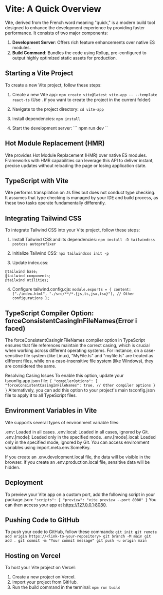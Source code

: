 # Vite: A Quick Overview

Vite, derived from the French word meaning "quick," is a modern build tool designed to enhance the development experience by providing faster performance. It consists of two major components:

1. **Development Server**: Offers rich feature enhancements over native ES modules.
2. **Build Command**: Bundles the code using Rollup, pre-configured to output highly optimized static assets for production.

## Starting a Vite Project

  To create a new Vite project, follow these steps:

  1. Create a new Vite app:
    ```
    npm create vite@latest vite-app -- --template react-ts
    ```
  (Use . if you want to create the project in the current folder)

  2. Navigate to the project directory:
    ```
    cd vite-app
    ```

  3. Install dependencies:
    ```
    npm install
    ```

  4. Start the development server:
    ```
    npm run dev
    ``

## Hot Module Replacement (HMR)

  Vite provides Hot Module Replacement (HMR) over native ES modules. Frameworks with HMR capabilities can leverage this API to deliver instant, precise updates without reloading the page or losing application state.

## TypeScript with Vite

  Vite performs transpilation on .ts files but does not conduct type checking. It assumes that type checking is managed by your IDE and build process, as these two tasks operate fundamentally differently.

## Integrating Tailwind CSS

  To integrate Tailwind CSS into your Vite project, follow these steps:

  1. Install Tailwind CSS and its dependencies:
    ```
    npm install -D tailwindcss postcss autoprefixer
    ```

  2. Initialize Tailwind CSS:
    ```
    npx tailwindcss init -p
    ```

  3. Update index.css:

    @tailwind base;
    @tailwind components;
    @tailwind utilities;

  4. Configure tailwind.config.cjs:
    ```
    module.exports = {
      content: ["./index.html", "./src/**/*.{js,ts,jsx,tsx}"],
      // Other configurations
    };
    ```

## TypeScript Compiler Option: forceConsistentCasingInFileNames(Error i faced)

  The forceConsistentCasingInFileNames compiler option in TypeScript ensures that file references maintain the correct casing, which is crucial when working across different operating systems. For instance, on a case-sensitive file system (like Linux), "MyFile.ts" and "myfile.ts" are treated as different files, while on a case-insensitive file system (like Windows), they are considered the same.

  Resolving Casing Issues
  To enable this option, update your tsconfig.app.json file:
    ```
    {
      "compilerOptions": {
        "forceConsistentCasingInFileNames": true,
        // Other compiler options
      }
    }
    ```
  Alternatively, you can add this option to your project's main tsconfig.json file to apply it to all TypeScript files.

## Environment Variables in Vite

  Vite supports several types of environment variable files:

  .env: Loaded in all cases.
  .env.local: Loaded in all cases, ignored by Git.
  .env.[mode]: Loaded only in the specified mode.
  .env.[mode].local: Loaded only in the specified mode, ignored by Git.
  You can access environment variables using import.meta.env.SomeKey.

  If you create an .env.development.local file, the data will be visible in the browser.
  If you create an .env.production.local file, sensitive data will be hidden.

## Deployment

  To preview your Vite app on a custom port, add the following script in your package.json:
    ```
    "scripts": {
      "preview": "vite preview --port 8080"
    }
    ```
  You can then access your app at <https://127.0.0.1:8080>.

## Pushing Code to GitHub

  To push your code to GitHub, follow these commands:
    ```
    git init
    git remote add origin https://<link-to-your-repository>
    git branch -M main
    git add .
    git commit -m "Your commit message"
    git push -u origin main
    ```

## Hosting on Vercel

  To host your Vite project on Vercel:

  1. Create a new project on Vercel.
  2. Import your project from GitHub.
  3. Run the build command in the terminal:
    ```
    npm run build
    ```